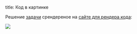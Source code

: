 title: Код в картинке

Решение [задачи](https://leetcode.com/problems/numbers-with-same-consecutive-differences/) срендереное на [сайте для рендера кода](https://ray.so/):

![](/static/img/raycast-untitled.png)
